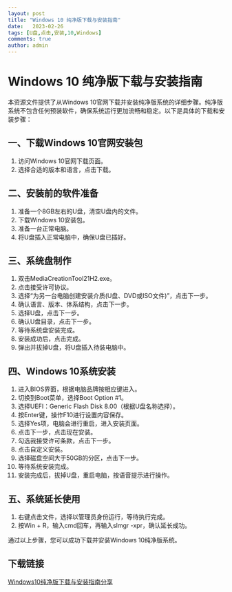```yaml
---
layout: post
title: "Windows 10 纯净版下载与安装指南"
date:   2023-02-26
tags: [U盘,点击,安装,10,Windows]
comments: true
author: admin
---
```

# Windows 10 纯净版下载与安装指南

本资源文件提供了从Windows 10官网下载并安装纯净版系统的详细步骤。纯净版系统不包含任何预装软件，确保系统运行更加流畅和稳定。以下是具体的下载和安装步骤：

## 一、下载Windows 10官网安装包

1. 访问Windows 10官网下载页面。
2. 选择合适的版本和语言，点击下载。

## 二、安装前的软件准备

1. 准备一个8GB左右的U盘，清空U盘内的文件。
2. 下载Windows 10安装包。
3. 准备一台正常电脑。
4. 将U盘插入正常电脑中，确保U盘已插好。

## 三、系统盘制作

1. 双击MediaCreationTool21H2.exe。
2. 点击接受许可协议。
3. 选择“为另一台电脑创建安装介质(U盘、DVD或ISO文件)”，点击下一步。
4. 确认语言、版本、体系结构，点击下一步。
5. 选择U盘，点击下一步。
6. 确认U盘目录，点击下一步。
7. 等待系统盘安装完成。
8. 安装成功后，点击完成。
9. 弹出并拔掉U盘，将U盘插入待装电脑中。

## 四、Windows 10系统安装

1. 进入BIOS界面，根据电脑品牌按相应键进入。
2. 切换到Boot菜单，选择Boot Option #1。
3. 选择UEFI：Generic Flash Disk 8.00（根据U盘名称选择）。
4. 按Enter键，操作F10进行设置内容保存。
5. 选择Yes项，电脑会进行重启，进入安装页面。
6. 点击下一步，点击现在安装。
7. 勾选我接受许可条款，点击下一步。
8. 点击自定义安装。
9. 选择磁盘空间大于50GB的分区，点击下一步。
10. 等待系统安装完成。
11. 安装完成后，拔掉U盘，重启电脑，按语音提示进行操作。

## 五、系统延长使用

1. 右键点击文件，选择以管理员身份运行，等待执行完成。
2. 按Win + R，输入cmd回车，再输入slmgr -xpr，确认延长成功。

通过以上步骤，您可以成功下载并安装Windows 10纯净版系统。

## 下载链接

[Windows10纯净版下载与安装指南分享](https://pan.quark.cn/s/bbf1cfc6b168)